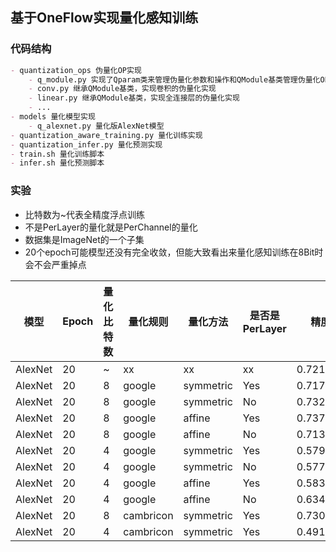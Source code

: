 ## 基于OneFlow实现量化感知训练

### 代码结构

```markdown
- quantization_ops 伪量化OP实现
    - q_module.py 实现了Qparam类来管理伪量化参数和操作和QModule基类管理伪量化OP的实现
    - conv.py 继承QModule基类，实现卷积的伪量化实现
    - linear.py 继承QModule基类，实现全连接层的伪量化实现
    - ...
- models 量化模型实现
    - q_alexnet.py 量化版AlexNet模型
- quantization_aware_training.py 量化训练实现
- quantization_infer.py 量化预测实现
- train.sh 量化训练脚本
- infer.sh 量化预测脚本
```

### 实验

- 比特数为~代表全精度浮点训练
- 不是PerLayer的量化就是PerChannel的量化
- 数据集是ImageNet的一个子集
- 20个epoch可能模型还没有完全收敛，但能大致看出来量化感知训练在8Bit时会不会严重掉点

|模型|Epoch|量化比特数|量化规则|量化方法|是否是PerLayer|精度|
|--|--|--|--|--|--|--|
|AlexNet|20|~|xx|xx|xx|0.721939|
|AlexNet|20|8|google|symmetric|Yes|0.717857|
|AlexNet|20|8|google|symmetric|No|0.732143|
|AlexNet|20|8|google|affine|Yes|0.737245|
|AlexNet|20|8|google|affine|No|0.713265|
|AlexNet|20|4|google|symmetric|Yes|0.579082|
|AlexNet|20|4|google|symmetric|No|0.577551|
|AlexNet|20|4|google|affine|Yes|0.583673|
|AlexNet|20|4|google|affine|No|0.634949|
|AlexNet|20|8|cambricon|symmetric|Yes|0.730867|
|AlexNet|20|4|cambricon|symmetric|Yes|0.491582|




